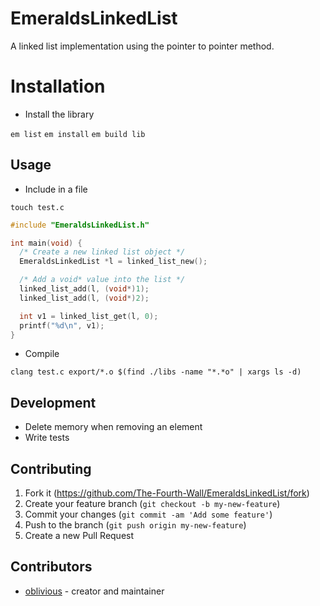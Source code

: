 # EmeraldsLinkedList

A linked list implementation using the pointer to pointer method.

# Installation

- Install the library

`em list`
`em install`
`em build lib`

## Usage

- Include in a file

`touch test.c`

```c
#include "EmeraldsLinkedList.h"

int main(void) {
  /* Create a new linked list object */
  EmeraldsLinkedList *l = linked_list_new();

  /* Add a void* value into the list */
  linked_list_add(l, (void*)1);
  linked_list_add(l, (void*)2);

  int v1 = linked_list_get(l, 0);
  printf("%d\n", v1);
}
```

- Compile

`clang test.c export/*.o $(find ./libs -name "*.*o" | xargs ls -d)`

## Development

- Delete memory when removing an element
- Write tests

## Contributing

1. Fork it (<https://github.com/The-Fourth-Wall/EmeraldsLinkedList/fork>)
2. Create your feature branch (`git checkout -b my-new-feature`)
3. Commit your changes (`git commit -am 'Add some feature'`)
4. Push to the branch (`git push origin my-new-feature`)
5. Create a new Pull Request

## Contributors

- [oblivious](https://github.com/Oblivious-Oblivious) - creator and maintainer

